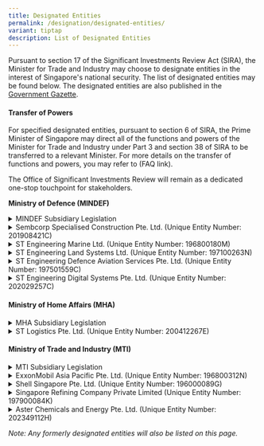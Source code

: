 ```yaml
---
title: Designated Entities
permalink: /designation/designated-entities/
variant: tiptap
description: List of Designated Entities
---
```

<p>Pursuant to section 17 of the Significant Investments Review Act (SIRA),
the Minister for Trade and Industry may choose to designate entities in
the interest of Singapore's national security. The list of designated entities
may be found below. The designated entities are also published in the
<a href="https://www.egazette.gov.sg/" rel="noopener nofollow" target="_blank">Government Gazette</a>.</p>
<h4><strong>Transfer of Powers</strong></h4>
<p>For specified designated entities, pursuant to section 6 of SIRA, the
Prime Minister of Singapore may direct all of the functions and powers
of the Minister for Trade and Industry under Part 3 and section 38 of SIRA
to be transferred to a relevant Minister. For more details on the transfer
of functions and powers, you may refer to (FAQ link).</p>
<p>The Office of Significant Investments Review will remain as a dedicated
one-stop touchpoint for stakeholders.</p>
<p><strong>Ministry of Defence (MINDEF)</strong>
</p>
<div data-type="detailGroup" class="isomer-accordion isomer-accordion-white">
<details class="isomer-details">
<summary>MINDEF Subsidiary Legislation</summary>
<div data-type="detailsContent" class="isomer-details-content">
<p><em>(To be updated)</em>
</p>
</div>
</details>
<details class="isomer-details">
<summary>Sembcorp Specialised Construction Pte. Ltd. (Unique Entity Number: 201908421C)</summary>
<div data-type="detailsContent" class="isomer-details-content">
<table style="minWidth: 50px">
<colgroup>
<col>
<col>
</colgroup>
<tbody>
<tr>
<td rowspan="1" colspan="1">
<p><strong>Date of Designation</strong>
</p>
</td>
<td rowspan="1" colspan="1">
<p>31 May 2024
<br><a href="https://assets.egazette.gov.sg/2024/Government%20Gazette/Notices%20under%20other%20Acts/1731.pdf" rel="noopener nofollow" target="_blank">Information on Designation</a>
</p>
</td>
</tr>
<tr>
<td rowspan="1" colspan="1">
<p><strong>Date of Transfer</strong>
</p>
</td>
<td rowspan="1" colspan="1">
<p>26 February 2025</p>
</td>
</tr>
<tr>
<td rowspan="1" colspan="1">
<p><strong>Minister-in-charge</strong>
</p>
</td>
<td rowspan="1" colspan="1">
<p>Minister for Defence</p>
</td>
</tr>
</tbody>
</table>
</div>
</details>
<details class="isomer-details">
<summary>ST Engineering Marine Ltd. (Unique Entity Number: 196800180M)</summary>
<div data-type="detailsContent" class="isomer-details-content">
<table style="minWidth: 50px">
<colgroup>
<col>
<col>
</colgroup>
<tbody>
<tr>
<td rowspan="1" colspan="1">
<p><strong>Date of Designation</strong>
</p>
</td>
<td rowspan="1" colspan="1">
<p>31 May 2024
<br><a href="https://assets.egazette.gov.sg/2024/Government%20Gazette/Notices%20under%20other%20Acts/1731.pdf" rel="noopener nofollow" target="_blank">Information on Designation</a>
</p>
</td>
</tr>
<tr>
<td rowspan="1" colspan="1">
<p><strong>Date of Transfer</strong>
</p>
</td>
<td rowspan="1" colspan="1">
<p>26 February 2025</p>
</td>
</tr>
<tr>
<td rowspan="1" colspan="1">
<p><strong>Minister-in-charge</strong>
</p>
</td>
<td rowspan="1" colspan="1">
<p>Minister for Defence</p>
</td>
</tr>
</tbody>
</table>
</div>
</details>
<details class="isomer-details">
<summary>ST Engineering Land Systems Ltd. (Unique Entity Number: 197100263N)</summary>
<div data-type="detailsContent" class="isomer-details-content">
<table style="minWidth: 50px">
<colgroup>
<col>
<col>
</colgroup>
<tbody>
<tr>
<td rowspan="1" colspan="1">
<p><strong>Date of Designation</strong>
</p>
</td>
<td rowspan="1" colspan="1">
<p>31 May 2024
<br><a href="https://assets.egazette.gov.sg/2024/Government%20Gazette/Notices%20under%20other%20Acts/1731.pdf" rel="noopener nofollow" target="_blank">Information on Designation</a>
</p>
</td>
</tr>
<tr>
<td rowspan="1" colspan="1">
<p><strong>Date of Transfer</strong>
</p>
</td>
<td rowspan="1" colspan="1">
<p>26 February 2025</p>
</td>
</tr>
<tr>
<td rowspan="1" colspan="1">
<p><strong>Minister-in-charge</strong>
</p>
</td>
<td rowspan="1" colspan="1">
<p>Minister for Defence</p>
</td>
</tr>
</tbody>
</table>
</div>
</details>
<details class="isomer-details">
<summary>ST Engineering Defence Aviation Services Pte. Ltd. (Unique Entity Number:
197501559C)</summary>
<div data-type="detailsContent" class="isomer-details-content">
<table style="minWidth: 50px">
<colgroup>
<col>
<col>
</colgroup>
<tbody>
<tr>
<td rowspan="1" colspan="1">
<p><strong>Date of Designation</strong>
</p>
</td>
<td rowspan="1" colspan="1">
<p>31 May 2024
<br><a href="https://assets.egazette.gov.sg/2024/Government%20Gazette/Notices%20under%20other%20Acts/1731.pdf" rel="noopener nofollow" target="_blank">Information on Designation</a>
</p>
</td>
</tr>
<tr>
<td rowspan="1" colspan="1">
<p><strong>Date of Transfer</strong>
</p>
</td>
<td rowspan="1" colspan="1">
<p>26 February 2025</p>
</td>
</tr>
<tr>
<td rowspan="1" colspan="1">
<p><strong>Minister-in-charge</strong>
</p>
</td>
<td rowspan="1" colspan="1">
<p>Minister for Defence</p>
</td>
</tr>
</tbody>
</table>
</div>
</details>
<details class="isomer-details">
<summary>ST Engineering Digital Systems Pte. Ltd. (Unique Entity Number: 202029257C)</summary>
<div data-type="detailsContent" class="isomer-details-content">
<table style="minWidth: 50px">
<colgroup>
<col>
<col>
</colgroup>
<tbody>
<tr>
<td rowspan="1" colspan="1">
<p><strong>Date of Designation</strong>
</p>
</td>
<td rowspan="1" colspan="1">
<p>31 May 2024
<br><a href="https://assets.egazette.gov.sg/2024/Government%20Gazette/Notices%20under%20other%20Acts/1731.pdf" rel="noopener nofollow" target="_blank">Information on Designation</a>
</p>
</td>
</tr>
<tr>
<td rowspan="1" colspan="1">
<p><strong>Date of Transfer</strong>
</p>
</td>
<td rowspan="1" colspan="1">
<p>26 February 2025</p>
</td>
</tr>
<tr>
<td rowspan="1" colspan="1">
<p><strong>Minister-in-charge</strong>
</p>
</td>
<td rowspan="1" colspan="1">
<p>Minister for Defence</p>
</td>
</tr>
</tbody>
</table>
</div>
</details>
</div>
<h4><strong>Ministry of Home Affairs (MHA)</strong></h4>
<div data-type="detailGroup" class="isomer-accordion isomer-accordion-white">
<details class="isomer-details">
<summary>MHA Subsidiary Legislation</summary>
<div data-type="detailsContent" class="isomer-details-content">
<p><em>(To be updated)</em>
</p>
</div>
</details>
<details class="isomer-details">
<summary>ST Logistics Pte. Ltd. (Unique Entity Number: 200412267E)</summary>
<div data-type="detailsContent" class="isomer-details-content">
<table style="minWidth: 50px">
<colgroup>
<col>
<col>
</colgroup>
<tbody>
<tr>
<td rowspan="1" colspan="1">
<p><strong>Date of Designation</strong>
</p>
</td>
<td rowspan="1" colspan="1">
<p>31 May 2024
<br><a href="https://assets.egazette.gov.sg/2024/Government%20Gazette/Notices%20under%20other%20Acts/1731.pdf" rel="noopener nofollow" target="_blank">Information on Designation</a>
</p>
</td>
</tr>
<tr>
<td rowspan="1" colspan="1">
<p><strong>Date of Transfer</strong>
</p>
</td>
<td rowspan="1" colspan="1">
<p>26 February 2025</p>
</td>
</tr>
<tr>
<td rowspan="1" colspan="1">
<p><strong>Minister-in-charge</strong>
</p>
</td>
<td rowspan="1" colspan="1">
<p>Minister for Home Affairs</p>
</td>
</tr>
</tbody>
</table>
</div>
</details>
</div>
<h4><strong>Ministry of Trade and Industry (MTI)</strong></h4>
<div data-type="detailGroup" class="isomer-accordion isomer-accordion-white">
<details class="isomer-details">
<summary>MTI Subsidiary Legislation</summary>
<div data-type="detailsContent" class="isomer-details-content">
<p></p>
</div>
</details>
<details class="isomer-details">
<summary>ExxonMobil Asia Pacific Pte. Ltd. (Unique Entity Number: 196800312N)</summary>
<div data-type="detailsContent" class="isomer-details-content">
<table style="minWidth: 50px">
<colgroup>
<col>
<col>
</colgroup>
<tbody>
<tr>
<td rowspan="1" colspan="1">
<p><strong>Date of Designation</strong>
</p>
</td>
<td rowspan="1" colspan="1">
<p>31 May 2024
<br><a href="https://assets.egazette.gov.sg/2024/Government%20Gazette/Notices%20under%20other%20Acts/1731.pdf" rel="noopener nofollow" target="_blank">Information on Designation</a>
</p>
</td>
</tr>
<tr>
<td rowspan="1" colspan="1">
<p><strong>Date of Exemption</strong>
</p>
</td>
<td rowspan="1" colspan="1">
<p>31 May 2024
<br><a href="https://assets.egazette.gov.sg/2024/Legislative%20Supplements/Subsidiary%20Legislation%20Supplement/468.pdf" rel="noopener noreferrer nofollow" target="_blank">Information on Exemption</a>
</p>
</td>
</tr>
<tr>
<td rowspan="1" colspan="1">
<p><strong>Minister-in-charge</strong>
</p>
</td>
<td rowspan="1" colspan="1">
<p>Minister for Trade and Industry</p>
</td>
</tr>
</tbody>
</table>
</div>
</details>
<details class="isomer-details">
<summary>Shell Singapore Pte. Ltd. (Unique Entity Number: 196000089G)</summary>
<div data-type="detailsContent" class="isomer-details-content">
<table style="minWidth: 50px">
<colgroup>
<col>
<col>
</colgroup>
<tbody>
<tr>
<td rowspan="1" colspan="1">
<p><strong>Date of Designation</strong>
</p>
</td>
<td rowspan="1" colspan="1">
<p>31 May 2024
<br><a href="https://assets.egazette.gov.sg/2024/Government%20Gazette/Notices%20under%20other%20Acts/1731.pdf" rel="noopener nofollow" target="_blank">Information on Designation</a>
</p>
</td>
</tr>
<tr>
<td rowspan="1" colspan="1">
<p><strong>Date of Exemption</strong>
</p>
</td>
<td rowspan="1" colspan="1">
<p>31 May 2024
<br><a href="https://assets.egazette.gov.sg/2024/Legislative%20Supplements/Subsidiary%20Legislation%20Supplement/468.pdf" rel="noopener noreferrer nofollow" target="_blank">Information on Exemption</a>
</p>
</td>
</tr>
<tr>
<td rowspan="1" colspan="1">
<p><strong>Minister-in-charge</strong>
</p>
</td>
<td rowspan="1" colspan="1">
<p>Minister for Trade and Industry</p>
</td>
</tr>
</tbody>
</table>
</div>
</details>
<details class="isomer-details">
<summary>Singapore Refining Company Private Limited (Unique Entity Number: 197900084K)</summary>
<div data-type="detailsContent" class="isomer-details-content">
<table style="minWidth: 50px">
<colgroup>
<col>
<col>
</colgroup>
<tbody>
<tr>
<td rowspan="1" colspan="1">
<p><strong>Date of Designation</strong>
</p>
</td>
<td rowspan="1" colspan="1">
<p>31 May 2024
<br><a href="https://assets.egazette.gov.sg/2024/Government%20Gazette/Notices%20under%20other%20Acts/1731.pdf" rel="noopener nofollow" target="_blank">Information on Designation</a>
</p>
</td>
</tr>
<tr>
<td rowspan="1" colspan="1">
<p><strong>Minister-in-charge</strong>
</p>
</td>
<td rowspan="1" colspan="1">
<p>Minister for Trade and Industry</p>
</td>
</tr>
</tbody>
</table>
</div>
</details>
<details class="isomer-details">
<summary>Aster Chemicals and Energy Pte. Ltd. (Unique Entity Number: 202349112H)</summary>
<div data-type="detailsContent" class="isomer-details-content">
<table style="minWidth: 50px">
<colgroup>
<col>
<col>
</colgroup>
<tbody>
<tr>
<td rowspan="1" colspan="1">
<p><strong>Date of Designation</strong>
</p>
</td>
<td rowspan="1" colspan="1">
<p>21 November 2024
<br><a href="https://assets.egazette.gov.sg/2024/Government%20Gazette/Notices%20under%20other%20Acts/1731.pdf" rel="noopener nofollow" target="_blank">Information on Designation</a>
</p>
</td>
</tr>
<tr>
<td rowspan="1" colspan="1">
<p><strong>Minister-in-charge</strong>
</p>
</td>
<td rowspan="1" colspan="1">
<p>Minister for Trade and Industry</p>
</td>
</tr>
</tbody>
</table>
</div>
</details>
</div>
<p></p>
<p><em>Note: Any formerly designated entities will also be listed on this page.</em>
</p>
<p></p>